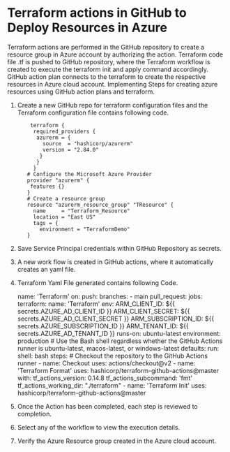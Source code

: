 # Terraform actions in GitHub to Deploy Resources in Azure

Terraform actions are performed in the GitHub repository to create a resource group in Azure account by authorizing the action. Terraform code file .tf is pushed to GitHub repository, where the Terraform workflow is created to execute the terraform init and apply command accordingly.  GitHub action plan connects to the terraform to create the respective resources in Azure cloud account.
Implementing Steps for creating azure resources using GitHub action plans and terraform. 

1.	Create a new GitHub repo for terraform configuration files and the Terraform configuration file contains following code.

            terraform {
             required_providers {
              azurerm = {
                source  = "hashicorp/azurerm"
                version = "2.84.0"
               }
              }
             }
           # Configure the Microsoft Azure Provider
           provider "azurerm" {
            features {}    
           }
           # Create a resource group
           resource "azurerm_resource_group" "TResource" {
             name     = "Terraform_Resource"
             location = "East US"
             tags = {
               environment = "TerraformDemo" 
           }
  
2.	Save Service Principal credentials within GitHub Repository as secrets.

3.	A new work flow is created in GitHub actions, where it automatically creates an yaml file.

 
4.	Terraform Yaml File generated contains following Code.

      name: 'Terraform'
       on:
        push:
          branches:
          - main
        pull_request:
      jobs:
        terraform:
          name: 'Terraform'
          env:
            ARM_CLIENT_ID: ${{ secrets.AZURE_AD_CLIENT_ID }}
            ARM_CLIENT_SECRET: ${{ secrets.AZURE_AD_CLIENT_SECRET }}
            ARM_SUBSCRIPTION_ID: ${{ secrets.AZURE_SUBSCRIPTION_ID }}
            ARM_TENANT_ID: ${{ secrets.AZURE_AD_TENANT_ID }}
          runs-on: ubuntu-latest
          environment: production
          # Use the Bash shell regardless whether the GitHub Actions runner is ubuntu-latest, macos-latest, or windows-latest
          defaults:
            run:
              shell: bash
          steps:
          # Checkout the repository to the GitHub Actions runner
          - name: Checkout
            uses: actions/checkout@v2
          - name: 'Terraform Format'
            uses: hashicorp/terraform-github-actions@master
            with:
              tf_actions_version: 0.14.8
              tf_actions_subcommand: 'fmt'
             tf_actions_working_dir: "./terraform"
          - name: 'Terraform Init'
            uses: hashicorp/terraform-github-actions@master
      
5.	Once the Action has been completed, each step is reviewed to completion.
 


6.	Select any of the workflow to view the execution details.



7.	Verify the Azure Resource group created in the Azure cloud account.


 
